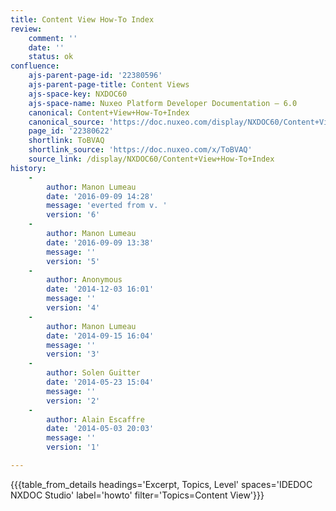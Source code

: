 ```yaml
---
title: Content View How-To Index
review:
    comment: ''
    date: ''
    status: ok
confluence:
    ajs-parent-page-id: '22380596'
    ajs-parent-page-title: Content Views
    ajs-space-key: NXDOC60
    ajs-space-name: Nuxeo Platform Developer Documentation — 6.0
    canonical: Content+View+How-To+Index
    canonical_source: 'https://doc.nuxeo.com/display/NXDOC60/Content+View+How-To+Index'
    page_id: '22380622'
    shortlink: ToBVAQ
    shortlink_source: 'https://doc.nuxeo.com/x/ToBVAQ'
    source_link: /display/NXDOC60/Content+View+How-To+Index
history:
    -
        author: Manon Lumeau
        date: '2016-09-09 14:28'
        message: 'everted from v. '
        version: '6'
    -
        author: Manon Lumeau
        date: '2016-09-09 13:38'
        message: ''
        version: '5'
    -
        author: Anonymous
        date: '2014-12-03 16:01'
        message: ''
        version: '4'
    -
        author: Manon Lumeau
        date: '2014-09-15 16:04'
        message: ''
        version: '3'
    -
        author: Solen Guitter
        date: '2014-05-23 15:04'
        message: ''
        version: '2'
    -
        author: Alain Escaffre
        date: '2014-05-03 20:03'
        message: ''
        version: '1'

---
```

{{{table_from_details headings='Excerpt, Topics, Level' spaces='IDEDOC NXDOC Studio' label='howto' filter='Topics=Content View'}}}
